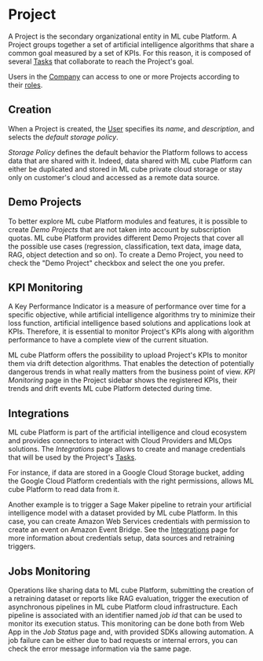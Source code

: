 # Project

A Project is the secondary organizational entity in ML cube Platform.
A Project groups together a set of artificial intelligence algorithms that share a common goal measured by a set of KPIs.
For this reason, it is composed of several [Tasks] that collaborate to reach the Project's goal.

Users in the [Company] can access to one or more Projects according to their [roles].

## Creation

When a Project is created, the [User] specifies its *name*, and *description*, and selects the *default storage policy*.

*Storage Policy* defines the default behavior the Platform follows to access data that are shared with it.
Indeed, data shared with ML cube Platform can either be duplicated and stored in ML cube private cloud storage or stay only on customer's cloud and accessed as a remote data source.

## Demo Projects

To better explore ML cube Platform modules and features, it is possible to create *Demo Projects* that are not taken into account by subscription quotas.
ML cube Platform provides different Demo Projects that cover all the possible use cases (regression, classification, text data, image data, RAG, object detection and so on).
To create a Demo Project, you need to check the "Demo Project" checkbox and select the one you prefer.

## KPI Monitoring

A Key Performance Indicator is a measure of performance over time for a specific objective, while artificial intelligence algorithms try to minimize their loss function, artificial intelligence based solutions and applications look at KPIs.
Therefore, it is essential to monitor Project's KPIs along with algorithm performance to have a complete view of the current situation.

ML cube Platform offers the possibility to upload Project's KPIs to monitor them via drift detection algorithms.
That enables the detection of potentially dangerous trends in what really matters from the business point of view.
*KPI Monitoring* page in the Project sidebar shows the registered KPIs, their trends and drift events ML cube Platform detected during time.

## Integrations

ML cube Platform is part of the artificial intelligence and cloud ecosystem and provides connectors to interact with Cloud Providers and MLOps solutions.
The *Integrations* page allows to create and manage credentials that will be used by the Project's [Tasks].

For instance, if data are stored in a Google Cloud Storage bucket, adding the Google Cloud Platform credentials with the right permissions, allows ML cube Platform to read data from it.

Another example is to trigger a Sage Maker pipeline to retrain your artificial intelligence model with a dataset provided by ML cube Platform.
In this case, you can create Amazon Web Services credentials with permission to create an event on Amazon Event Bridge.
See the [Integrations] page for more information about credentials setup, data sources and retraining triggers.

## Jobs Monitoring

Operations like sharing data to ML cube Platform, submitting the creation of a retraining dataset or reports like RAG evaluation, trigger the execution of asynchronous pipelines in ML cube Platform cloud infrastructure.
Each pipeline is associated with an identifier named *job id* that can be used to monitor its execution status.
This monitoring can be done both from Web App in the *Job Status* page and, with provided SDKs allowing automation.
A job failure can be either due to bad requests or internal errors, you can check the error message information via the same page.

[Company]: company.md
[Tasks]: task.md
[User]: user.md
[roles]: rbac.md
[Integrations]: integrations/index.md